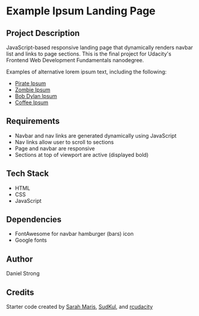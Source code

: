 # Example Ipsum Landing Page


## Project Description
JavaScript-based responsive landing page that dynamically renders navbar list and links to page sections. This is the final project for Udacity's Frontend Web Development Fundamentals nanodegree.

Examples of alternative lorem ipsum text, including the following:
* [Pirate Ipsum](https://pirateipsum.me/)
* [Zombie Ipsum](http://www.zombieipsum.com/)
* [Bob Dylan Ipsum](https://brody.fyi/tools/dylan-ipsum)
* [Coffee Ipsum](http://coffeeipsum.com/)

## Requirements
- Navbar and nav links are generated dynamically using JavaScript
- Nav links allow user to scroll to sections
- Page and navbar are responsive
- Sections at top of viewport are active (displayed bold)

## Tech Stack
- HTML
- CSS
- JavaScript

## Dependencies
- FontAwesome for navbar hamburger (bars) icon
- Google fonts

## Author
Daniel Strong 

## Credits
Starter code created by [Sarah Maris](https://github.com/sarah-udacity), [SudKul](https://github.com/SudKul), and [rcudacity](https://github.com/rcudacity)
